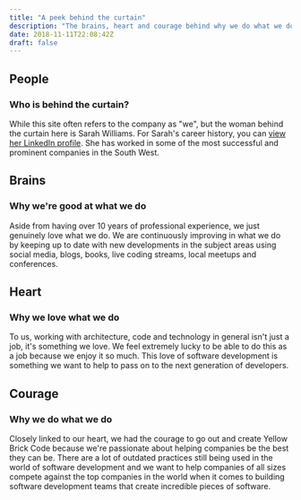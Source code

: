 ```yaml
---
title: "A peek behind the curtain"
description: "The brains, heart and courage behind why we do what we do"
date: 2018-11-11T22:08:42Z
draft: false
---
```

<div class="title-wrapper wide-title-wrapper has-text-centered" id="people">
    <h2 class="title is-2">People</h2>
    <h3 class="subtitle is-5 is-muted">Who is behind the curtain?</h3>
    <div class="divider is-centered"></div>
</div>
<div class="service-card mt-20">
    <p>
        While this site often refers to the company as "we", but the woman behind the curtain here is Sarah Williams. For Sarah's career history, you can <a href="https://www.linkedin.com/in/sarah-williams-cardiff/" target="_blank">view her LinkedIn profile</a>. She has worked in some of the most successful and prominent companies in the South West.
    </p>
</div>
<div class="title-wrapper wide-title-wrapper has-text-centered" id="brains">
    <h2 class="title is-2">Brains</h2>
    <h3 class="subtitle is-5 is-muted">Why we're good at what we do</h3>
    <div class="divider is-centered"></div>
</div>
<div class="service-card mt-20">
    <p>
        Aside from having over 10 years of professional experience, we just genuinely love what we do. We are continuously improving in what we do by keeping up to date with new developments in the subject areas using social media, blogs, books, live coding streams, local meetups and conferences.
    </p>
</div>
<div class="title-wrapper wide-title-wrapper has-text-centered" id="heart">
    <h2 class="title is-2">Heart</h2>
    <h3 class="subtitle is-5 is-muted">Why we love what we do</h3>
    <div class="divider is-centered"></div>
</div>
<div class="service-card mt-20">
    <p>
        To us, working with architecture, code and technology in general isn't just a job, it's something we love. We feel extremely lucky to be able to do this as a job because we enjoy it so much. This love of software development is something we want to help to pass on to the next generation of developers.
    </p>
</div>
<div class="title-wrapper wide-title-wrapper has-text-centered" id="courage">
    <h2 class="title is-2">Courage</h2>
    <h3 class="subtitle is-5 is-muted">Why we do what we do</h3>
    <div class="divider is-centered"></div>
</div>
<div class="service-card mt-20">
    <p>
        Closely linked to our heart, we had the courage to go out and create Yellow Brick Code because we're passionate about helping companies be the best they can be. There are a lot of outdated practices still being used in the world of software development and we want to help companies of all sizes compete against the top companies in the world when it comes to building software development teams that create incredible pieces of software. 
    </p>
</div>